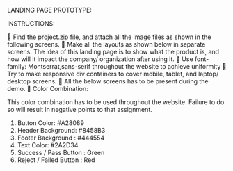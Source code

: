 LANDING PAGE PROTOTYPE:

INSTRUCTIONS:

	Find the project.zip file, and attach all the image files as shown in the following screens.
	Make all the layouts as shown below in separate screens. The idea of this landing page is to show what the product is, and how will it impact the company/ organization after using it.
	Use font-family: Montserrat,sans-serif throughout the website to achieve uniformity
	Try to make responsive div containers to cover mobile, tablet, and laptop/ desktop screens.
	All the below screens has to be present during the demo.
	Color Combination:

This color combination has to be used throughout the website. Failure to do so will result in negative points to that assignment.

1)	Button Color: #A28089
2)	Header Background: #8458B3
3)	Footer Background : #444554
4)	Text Color: #2A2D34
5)	Success / Pass Button : Green
6)	Reject / Failed Button : Red

